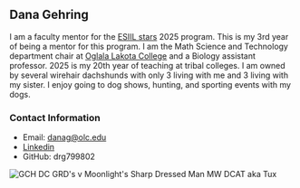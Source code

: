 ## Dana Gehring
I am a faculty mentor for the [ESIIL stars](https://esiil.org/) 2025 program.  This is my 3rd year of being a mentor for this program.  I am the Math Science and Technology department chair at [Oglala Lakota College](https://www.olc.edu/) and a Biology assistant professor. 2025 is my 20th year of teaching at tribal colleges. 
I am owned by several wirehair dachshunds with only 3 living with me and 3 living with my sister.  I enjoy going to dog shows, hunting, and sporting events with my dogs.  

### Contact Information
* Email: danag@olc.edu
* [Linkedin](https://www.linkedin.com/in/dana-gehring/)
* GitHub: drg799802

![GCH DC GRD's v Moonlight's Sharp Dressed Man MW DCAT aka Tux](https://scontent-den2-1.xx.fbcdn.net/v/t39.30808-6/491141723_10103123075573724_3819330673789792985_n.jpg?_nc_cat=105&ccb=1-7&_nc_sid=127cfc&_nc_ohc=IrWCKOfZNIgQ7kNvwHAySyS&_nc_oc=AdlbLID3fP7LRlkGWKzMkPSGH09eif0n9MZzXbRneW4aeEe5hzii7qqjZadV6pwZoZI&_nc_zt=23&_nc_ht=scontent-den2-1.xx&_nc_gid=S9mAPkMmzdhsFdOArX0ShQ&oh=00_AfLHPLRXsY2wed3tkQDcPGB2EVmESgoTvEp3dIou_YSygg&oe=6831B719)
